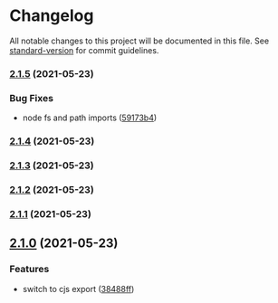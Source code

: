 # Changelog

All notable changes to this project will be documented in this file. See [standard-version](https://github.com/conventional-changelog/standard-version) for commit guidelines.

### [2.1.5](https://github.com/typicode/lowdb/compare/v2.1.4...v2.1.5) (2021-05-23)


### Bug Fixes

* node fs and path imports ([59173b4](https://github.com/typicode/lowdb/commit/59173b47b3304d62dc1ae52809cf0047647f99c4))

### [2.1.4](https://github.com/typicode/lowdb/compare/v2.1.3...v2.1.4) (2021-05-23)

### [2.1.3](https://github.com/typicode/lowdb/compare/v2.1.2...v2.1.3) (2021-05-23)

### [2.1.2](https://github.com/typicode/lowdb/compare/v2.1.1...v2.1.2) (2021-05-23)

### [2.1.1](https://github.com/typicode/lowdb/compare/v2.1.0...v2.1.1) (2021-05-23)

## [2.1.0](https://github.com/typicode/lowdb/compare/v2.0.3...v2.1.0) (2021-05-23)


### Features

* switch to cjs export ([38488ff](https://github.com/typicode/lowdb/commit/38488ffade9094f5dabe82f91ec0b64babcc4159))
